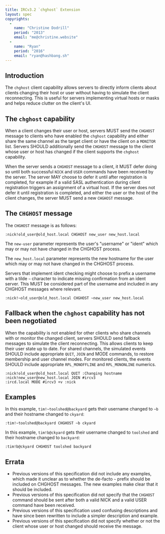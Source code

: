 ```yaml
---
title: IRCv3.2 `chghost` Extension
layout: spec
copyrights:
  -
    name: "Christine Dodrill"
    period: "2013"
    email: "me@christine.website"
  -
    name: "Ryan"
    period: "2016"
    email: "ryan@hashbang.sh"
---
```


## Introduction

The `chghost` client capability allows servers to directly inform clients about
clients changing their host or user without having to simulate the client
reconnecting. This is useful for servers implementing virtual hosts or masks
and helps reduce clutter on the client's UI.

## The `chghost` capability

When a client changes their user or host, servers MUST send the `CHGHOST`
message to clients who have enabled the `chghost` capability and either share
the same channel as the target client or have the client on a `MONITOR` list.
Servers SHOULD additionally send the `CHGHOST` message to the client whose
user or host has changed if the client supports the `chghost` capability.

When the server sends a `CHGHOST` message to a client, it MUST defer doing so
until both successful `NICK` and `USER` commands have been received by the
server.  The server MAY choose to defer it until after registration is
completed, for example if a valid SASL authentication during client
registration triggers an assignment of a virtual host. If the server does not
defer it until registration is completed, and either the user or the host of
the client changes, the server MUST send a new `CHGHOST` message.

## The `CHGHOST` message

The `CHGHOST` message is as follows:

    :nick!old_user@old_host.local CHGHOST new_user new_host.local

The `new-user` parameter represents the user's "username" or "ident" which may
or may not have changed in the CHGHOST process.

The `new_host.local` parameter represents the new hostname for the user which
may or may not have changed in the CHGHOST process.

Servers that implement ident checking might choose to prefix a username with a tilde `~` character to indicate missing confirmation from an ident server. This MUST be considered part of the username and included in any CHGHOST messages where relevant.

    :nick!~old_user@old_host.local CHGHOST ~new_user new_host.local

## Fallback when the `chghost` capability has not been negotiated

When the capability is not enabled for other clients who share channels with or
monitor the changed client, servers SHOULD send fallback messages to simulate the client
reconnecting. This allows clients to keep their user state up to date. For
shared channels, the simulated events SHOULD include appropriate `QUIT`, `JOIN`
and MODE commands, to restore membership and user channel modes. For monitored
clients, the events SHOULD include appropriate `RPL_MONOFFLINE` and
`RPL_MONONLINE` numerics.

    :nick!old_user@old_host.local QUIT :Changing hostname
    :nick!new_user@new_host.local JOIN #ircv3
    :ircd.local MODE #ircv3 +v :nick

## Examples

In this example, `tim!~toolshed@backyard` gets their username changed to `~b` and
their hostname changed to `ckyard`:

    :tim!~toolshed@backyard CHGHOST ~b ckyard

In this example, `tim!b@ckyard` gets their username changed to `toolshed` and
their hostname changed to `backyard`:

    :tim!b@ckyard CHGHOST toolshed backyard

## Errata

* Previous versions of this specification did not include any examples, which made
it unclear as to whether the de-facto `~` prefix should be included on CHGHOST
messages. The new examples make clear that it should be included.
* Previous versions of this specification did not specify that the `CHGHOST`
command should be sent after both a valid NICK and a valid USER command have
been received.
* Previous versions of this specification used confusing descriptions and have
since been rewritten to include a simpler description and example.
* Previous versions of this specification did not specify whether or not the
client whose user or host changed should receive the message.
